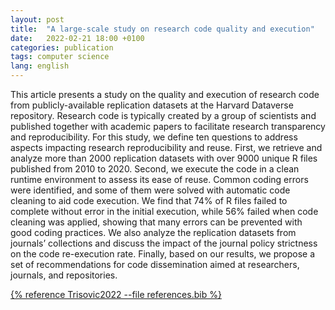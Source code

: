 ```yaml
---
layout: post
title:  "A large-scale study on research code quality and execution"
date:   2022-02-21 18:00 +0100
categories: publication
tags: computer science
lang: english
---
```


This article presents a study on the quality and execution of research code from publicly-available replication datasets at the Harvard Dataverse repository. Research code is typically created by a group of scientists and published together with academic papers to facilitate research transparency and reproducibility. For this study, we define ten questions to address aspects impacting research reproducibility and reuse. First, we retrieve and analyze more than 2000 replication datasets with over 9000 unique R files published from 2010 to 2020. Second, we execute the code in a clean runtime environment to assess its ease of reuse. Common coding errors were identified, and some of them were solved with automatic code cleaning to aid code execution. We find that 74% of R files failed to complete without error in the initial execution, while 56% failed when code cleaning was applied, showing that many errors can be prevented with good coding practices. We also analyze the replication datasets from journals’ collections and discuss the impact of the journal policy strictness on the code re-execution rate. Finally, based on our results, we propose a set of recommendations for code dissemination aimed at researchers, journals, and repositories.

[{% reference Trisovic2022 --file references.bib %}](https://www.nature.com/articles/s41597-022-01143-6)
